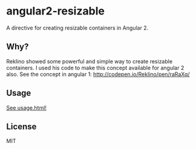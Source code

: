 # angular2-resizable
A directive for creating resizable containers in Angular 2.

## Why?
Reklino showed some powerful and simple way to create resizable containers. I used his code to make
this concept available for angular 2 also. See the concept in angular 1: http://codepen.io/Reklino/pen/raRaXq/

## Usage

[See usage.html!](usage.html)

## License

MIT
